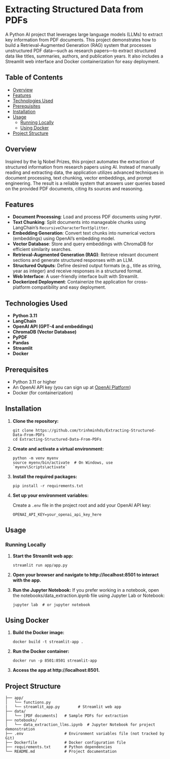 
# Extracting Structured Data from PDFs

A Python AI project that leverages large language models (LLMs) to extract key information from PDF documents. This project demonstrates how to build a Retrieval-Augmented Generation (RAG) system that processes unstructured PDF data—such as research papers—to extract structured data like titles, summaries, authors, and publication years. It also includes a Streamlit web interface and Docker containerization for easy deployment.

## Table of Contents

- [Overview](#overview)
- [Features](#features)
- [Technologies Used](#technologies-used)
- [Prerequisites](#prerequisites)
- [Installation](#installation)
- [Usage](#usage)
  - [Running Locally](#running-locally)
  - [Using Docker](#using-docker)
- [Project Structure](#project-structure)


## Overview

Inspired by the Ig Nobel Prizes, this project automates the extraction of structured information from research papers using AI. Instead of manually reading and extracting data, the application utilizes advanced techniques in document processing, text chunking, vector embeddings, and prompt engineering. The result is a reliable system that answers user queries based on the provided PDF documents, citing its sources and reasoning.

## Features

- **Document Processing**: Load and process PDF documents using `PyPDF`.
- **Text Chunking**: Split documents into manageable chunks using LangChain’s `RecursiveCharacterTextSplitter`.
- **Embedding Generation**: Convert text chunks into numerical vectors (embeddings) using OpenAI’s embedding model.
- **Vector Database**: Store and query embeddings with ChromaDB for efficient similarity searches.
- **Retrieval-Augmented Generation (RAG)**: Retrieve relevant document sections and generate structured responses with an LLM.
- **Structured Outputs**: Define desired output formats (e.g., title as string, year as integer) and receive responses in a structured format.
- **Web Interface**: A user-friendly interface built with Streamlit.
- **Dockerized Deployment**: Containerize the application for cross-platform compatibility and easy deployment.

## Technologies Used

- **Python 3.11**
- **LangChain**
- **OpenAI API (GPT-4 and embeddings)**
- **ChromaDB (Vector Database)**
- **PyPDF**
- **Pandas**
- **Streamlit**
- **Docker**

## Prerequisites

- Python 3.11 or higher
- An OpenAI API key (you can sign up at [OpenAI Platform](https://platform.openai.com/))
- Docker (for containerization)

## Installation

1. **Clone the repository:**

   ```
   git clone https://github.com/trinhminhds/Extracting-Structured-Data-From-PDFs
   cd Extracting-Structured-Data-From-PDFs
   ```

2. **Create and activate a virtual environment:**
  
    ```
    python -m venv myenv
    source myenv/bin/activate  # On Windows, use `myenv\Scripts\activate`
    ```

3. **Install the required packages:**
    ```
    pip install -r requirements.txt
    ```

4. **Set up your environment variables:**

    Create a `.env` file in the project root and add your OpenAI API key:
    ```
    OPENAI_API_KEY=your_openai_api_key_here
    ```

## Usage
### Running Locally
1. **Start the Streamlit web app:**
   ```
   streamlit run app/app.py
   ```
   
2. **Open your browser and navigate to http://localhost:8501 to interact with the app.**
   
3. **Run the Jupyter Notebook:**
If you prefer working in a notebook, open the notebooks/data_extraction.ipynb file using Jupyter Lab or Notebook:
    ```
    jupyter lab  # or jupyter notebook
    ```

## Using Docker
1. **Build the Docker image:**
    ```
    docker build -t streamlit-app .
    ```

2. **Run the Docker container:**
    ```
    docker run -p 8501:8501 streamlit-app
    ```
3. **Access the app at http://localhost:8501.**

## Project Structure

    ├── app/
    │   └── functions.py            
    |   └── streamlit_app.py        # Streamlit web app
    ├── data/
    │   └── [PDF documents]   # Sample PDFs for extraction
    ├── notebooks/
    │   └── data_extraction_llms.ipynb  # Jupyter Notebook for project demonstration
    ├── .env                  # Environment variables file (not tracked by Git)
    ├── Dockerfile            # Docker configuration file
    ├── requirements.txt      # Python dependencies
    └── README.md             # Project documentation

